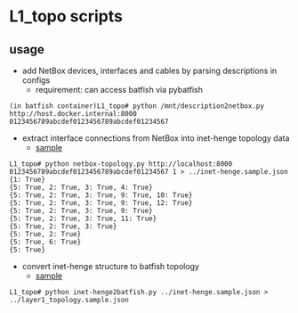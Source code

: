 # L1_topo scripts

## usage

* add NetBox devices, interfaces and cables by parsing descriptions in configs
  * requirement: can access batfish via pybatfish

```
(in batfish container)L1_topo# python /mnt/description2netbox.py http://host.docker.internal:8000 0123456789abcdef0123456789abcdef01234567
```

* extract interface connections from NetBox into inet-henge topology data
  * [sample](inet-henge.sample.json)

```
L1_topo# python netbox-topology.py http://localhost:8000 0123456789abcdef0123456789abcdef01234567 1 > ../inet-henge.sample.json
{1: True}
{5: True, 2: True, 3: True, 4: True}
{5: True, 2: True, 3: True, 9: True, 10: True}
{5: True, 2: True, 3: True, 9: True, 12: True}
{5: True, 2: True, 3: True, 9: True}
{5: True, 2: True, 3: True, 11: True}
{5: True, 2: True, 3: True}
{5: True, 2: True}
{5: True, 6: True}
{5: True}
```

* convert inet-henge structure to batfish topology
  * [sample](layer1_topology.sample.json)

```
L1_topo# python inet-henge2batfish.py ../inet-henge.sample.json > ../layer1_topology.sample.json
```
